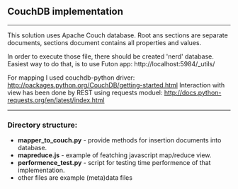 ## CouchDB implementation
---

This solution uses Apache Couch database.
Root ans sections are separate documents, sections document contains all properties and values.

In order to execute those file, there should be created 'nerd' database.
Easiest way to do that, is to use Futon app: http://localhost:5984/_utils/

For mapping I used couchdb-python driver: http://packages.python.org/CouchDB/getting-started.html
Interaction with view has been done by REST using requests moduel: http://docs.python-requests.org/en/latest/index.html

---

### Directory structure:

* **mapper_to_couch.py** - provide methods for insertion documents into database.
* **mapreduce.js** - example of featching javascript map/reduce view.
* **performence_test.py** - script for testing time performence of that implementation.
* other files are example (meta)data files